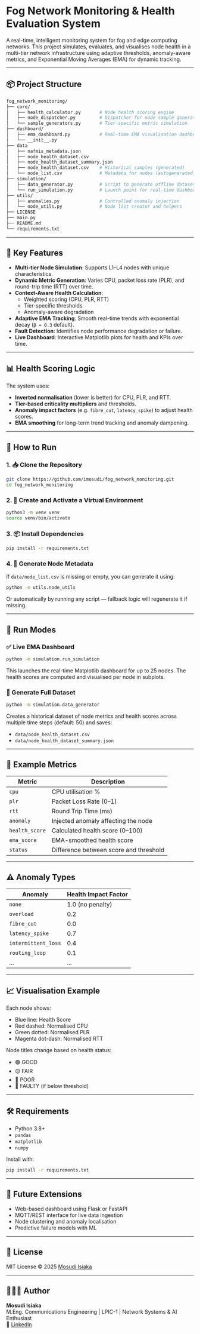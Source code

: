 # Fog Network Monitoring & Health Evaluation System

A real-time, intelligent monitoring system for fog and edge computing networks. This project simulates, evaluates, and visualises node health in a multi-tier network infrastructure using adaptive thresholds, anomaly-aware metrics, and Exponential Moving Averages (EMA) for dynamic tracking.

---

## 📦 Project Structure

```bash
fog_network_monitoring/
├── core/
│   ├── health_calculator.py       # Node health scoring engine
│   ├── node_dispatcher.py         # Dispatcher for node sample generation
│   └── sample_generators.py       # Tier-specific metric simulation
├── dashboard/
│   ├── ema_dashboard.py           # Real-time EMA visualisation dashboard
│   └── __init__.py
├── data
│   ├── nafmis_metadata.json
│   ├── node_health_dataset.csv
│   ├── node_health_dataset_summary.json
│   ├── node_health_dataset.csv    # Historical samples (generated)
│   └── node_list.csv              # Metadata for nodes (autogenerated)
├── simulation/
│   ├── data_generator.py          # Script to generate offline datasets
│   └── run_simulation.py          # Launch point for real-time dashboard
├── utils/
│   ├── anomalies.py               # Controlled anomaly injection
│   └── node_utils.py              # Node list creator and helpers
├── LICENSE
├── main.py
├── README.md
└── requirements.txt
```

---

## 🚀 Key Features

- **Multi-tier Node Simulation**: Supports L1–L4 nodes with unique characteristics.
- **Dynamic Metric Generation**: Varies CPU, packet loss rate (PLR), and round-trip time (RTT) over time.
- **Context-Aware Health Calculation**:
  - Weighted scoring (CPU, PLR, RTT)
  - Tier-specific thresholds
  - Anomaly-aware degradation
- **Adaptive EMA Tracking**: Smooth real-time trends with exponential decay (`β = 0.3` default).
- **Fault Detection**: Identifies node performance degradation or failure.
- **Live Dashboard**: Interactive Matplotlib plots for health and KPIs over time.

---

## 📊 Health Scoring Logic

The system uses:

- **Inverted normalisation** (lower is better) for CPU, PLR, and RTT.
- **Tier-based criticality multipliers** and thresholds.
- **Anomaly impact factors** (e.g. `fibre_cut`, `latency_spike`) to adjust health scores.
- **EMA smoothing** for long-term trend tracking and anomaly dampening.

---

## 🧪 How to Run

### 1. 📥 Clone the Repository

```bash
git clone https://github.com/imosudi/fog_network_monitoring.git
cd fog_network_monitoring
```

### 2. 🐍 Create and Activate a Virtual Environment

```bash
python3 -m venv venv
source venv/bin/activate
```

### 3. 📦 Install Dependencies

```bash
pip install -r requirements.txt
```

### 4. 🧬 Generate Node Metadata

If `data/node_list.csv` is missing or empty, you can generate it using:

```bash
python -m utils.node_utils
```

Or automatically by running any script — fallback logic will regenerate it if missing.

---

## 📁 Run Modes

### ✅ Live EMA Dashboard

```bash
python -m simulation.run_simulation
```

This launches the real-time Matplotlib dashboard for up to 25 nodes. The health scores are computed and visualised per node in subplots.

### 🧮 Generate Full Dataset

```bash
python -m simulation.data_generator
```

Creates a historical dataset of node metrics and health scores across multiple time steps (default: 50) and saves:

- `data/node_health_dataset.csv`
- `data/node_health_dataset_summary.json`

---

## 🧠 Example Metrics

| Metric        | Description                          |
|---------------|--------------------------------------|
| `cpu`         | CPU utilisation %                    |
| `plr`         | Packet Loss Rate (0–1)               |
| `rtt`         | Round Trip Time (ms)                 |
| `anomaly`     | Injected anomaly affecting the node  |
| `health_score`| Calculated health score (0–100)      |
| `ema_score`   | EMA-smoothed health score            |
| `status`      | Difference between score and threshold|

---

## ⚠️ Anomaly Types

| Anomaly            | Health Impact Factor |
|--------------------|----------------------|
| `none`             | 1.0 (no penalty)     |
| `overload`         | 0.2                  |
| `fibre_cut`        | 0.0                  |
| `latency_spike`    | 0.7                  |
| `intermittent_loss`| 0.4                  |
| `routing_loop`     | 0.1                  |
| ...                | ...                  |

---

## 📈 Visualisation Example

Each node shows:
- Blue line: Health Score
- Red dashed: Normalised CPU
- Green dotted: Normalised PLR
- Magenta dot-dash: Normalised RTT

Node titles change based on health status:
- 🟢 GOOD
- 🟡 FAIR
- 🔴 POOR
- 🔘 FAULTY (if below threshold)

---

## 🛠 Requirements

- Python 3.8+
- `pandas`
- `matplotlib`
- `numpy`

Install with:

```bash
pip install -r requirements.txt
```

---

## 📌 Future Extensions

- Web-based dashboard using Flask or FastAPI
- MQTT/REST interface for live data ingestion
- Node clustering and anomaly localisation
- Predictive failure models with ML

---

## 📜 License

MIT License © 2025 [Mosudi Isiaka](https://github.com/imosudi)

---

## 🙋🏽‍♂️ Author

**Mosudi Isiaka**  
M.Eng. Communications Engineering | LPIC-1 | Network Systems & AI Enthusiast  
🔗 [LinkedIn](https://www.linkedin.com/in/isiaka-mosudi-9367a21b/)
